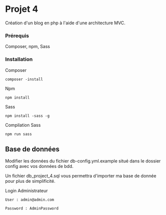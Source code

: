 # Projet 4

Création d'un blog en php à l'aide d'une architecture MVC.

### Prérequis

Composer, npm, Sass

### Installation

Composer

```
composer -install
```

Npm 

```
npm install
```

Sass

```
npm install -sass -g
```

Compilation Sass

```
npm run sass
```

## Base de données

Modifier les données du fichier db-config.yml.example situé dans le dossier config avec vos données de bdd. 

Un fichier db_project_4.sql vous permettra d'importer ma base de donnée pour plus de simplificité.

Login Administrateur

```
User : admin@admin.com
```
```
Password : AdminPassword
```

